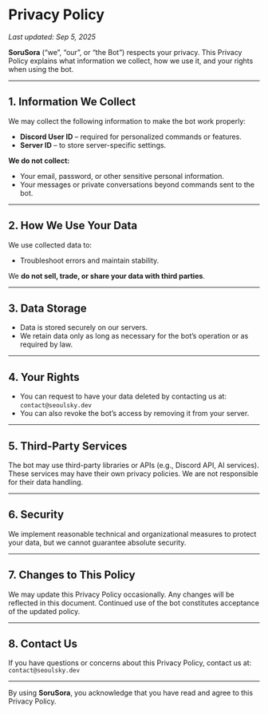 # Privacy Policy

_Last updated: Sep 5, 2025_

**SoruSora** (“we”, “our”, or “the Bot”) respects your privacy. This Privacy Policy explains what information we collect, how we use it, and your rights when using the bot.

---

## 1. Information We Collect
We may collect the following information to make the bot work properly:

- **Discord User ID** – required for personalized commands or features.  
- **Server ID** – to store server-specific settings.  

**We do not collect:**
- Your email, password, or other sensitive personal information.  
- Your messages or private conversations beyond commands sent to the bot.

---

## 2. How We Use Your Data
We use collected data to:
- Troubleshoot errors and maintain stability.  

We **do not sell, trade, or share your data with third parties**.

---

## 3. Data Storage
- Data is stored securely on our servers.  
- We retain data only as long as necessary for the bot’s operation or as required by law.

---

## 4. Your Rights
- You can request to have your data deleted by contacting us at:  
  `contact@seoulsky.dev`  
- You can also revoke the bot’s access by removing it from your server.

---

## 5. Third-Party Services
The bot may use third-party libraries or APIs (e.g., Discord API, AI services). These services may have their own privacy policies. We are not responsible for their data handling.

---

## 6. Security
We implement reasonable technical and organizational measures to protect your data, but we cannot guarantee absolute security.

---

## 7. Changes to This Policy
We may update this Privacy Policy occasionally. Any changes will be reflected in this document. Continued use of the bot constitutes acceptance of the updated policy.

---

## 8. Contact Us
If you have questions or concerns about this Privacy Policy, contact us at:  
`contact@seoulsky.dev`

---

By using **SoruSora**, you acknowledge that you have read and agree to this Privacy Policy.
